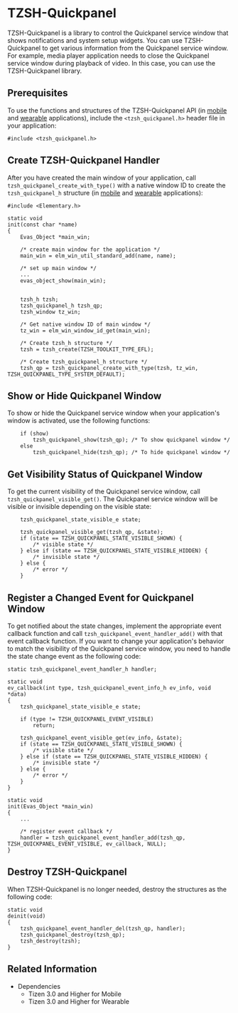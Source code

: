 # TZSH-Quickpanel

TZSH-Quickpanel is a library to control the Quickpanel service window that shows notifications and system setup widgets. You can use TZSH-Quickpanel to get various information from the Quickpanel service window.
For example, media player application needs to close the Quickpanel service window during playback of video. In this case, you can use the TZSH-Quickpanel library.

## Prerequisites

To use the functions and structures of the TZSH-Quickpanel API (in [mobile](../../../api/mobile/latest/group__TIZEN__WS__SHELL__QUICKPANEL__MODULE.html) and [wearable](../../../api/wearable/latest/group__TIZEN__WS__SHELL__QUICKPANEL__MODULE.html) applications), include the `<tzsh_quickpanel.h>` header file in your application:

```
#include <tzsh_quickpanel.h>
```

## Create TZSH-Quickpanel Handler
After you have created the main window of your application, call `tzsh_quickpanel_create_with_type()` with a native window ID to create the `tzsh_quickpanel_h` structure (in [mobile](../../../api/mobile/latest/group__TIZEN__WS__SHELL__QUICKPANEL__MODULE.html#gaaa00e8e25b43c9538ca188bc43bdb3ac) and [wearable](../../../api/wearable/latest/group__TIZEN__WS__SHELL__QUICKPANEL__MODULE.html#gaaa00e8e25b43c9538ca188bc43bdb3ac) applications):

```
#include <Elementary.h>

static void
init(const char *name)
{
    Evas_Object *main_win;

    /* create main window for the application */
    main_win = elm_win_util_standard_add(name, name);

    /* set up main window */
    ...
    evas_object_show(main_win);


    tzsh_h tzsh;
    tzsh_quickpanel_h tzsh_qp;
    tzsh_window tz_win;

    /* Get native window ID of main window */
    tz_win = elm_win_window_id_get(main_win);

    /* Create tzsh_h structure */
    tzsh = tzsh_create(TZSH_TOOLKIT_TYPE_EFL);

    /* Create tzsh_quickpanel_h structure */
    tzsh_qp = tzsh_quickpanel_create_with_type(tzsh, tz_win, TZSH_QUICKPANEL_TYPE_SYSTEM_DEFAULT);
```

## Show or Hide Quickpanel Window

To show or hide the Quickpanel service window when your application's window is activated, use the following functions:

```
    if (show)
        tzsh_quickpanel_show(tzsh_qp); /* To show quickpanel window */
    else
        tzsh_quickpanel_hide(tzsh_qp); /* To hide quickpanel window */
```

## Get Visibility Status of Quickpanel Window
To get the current visibility of the Quickpanel service window, call `tzsh_quickpanel_visible_get()`. The Quickpanel service window will be visible or invisible depending on the visible state:

```
    tzsh_quickpanel_state_visible_e state;

    tzsh_quickpanel_visible_get(tzsh_qp, &state);
    if (state == TZSH_QUICKPANEL_STATE_VISIBLE_SHOWN) {
        /* visible state */
    } else if (state == TZSH_QUICKPANEL_STATE_VISIBLE_HIDDEN) {
        /* invisible state */
    } else {
        /* error */
    }

```

## Register a Changed Event for Quickpanel Window
To get notified about the state changes, implement the appropriate event callback function and call `tzsh_quickpanel_event_handler_add()` with that event callback function. If you want to change your application's behavior to match the visibility of the Quickpanel service window, you need to handle the state change event as the following code:

```
static tzsh_quickpanel_event_handler_h handler;

static void
ev_callback(int type, tzsh_quickpanel_event_info_h ev_info, void *data)
{
    tzsh_quickpanel_state_visible_e state;

    if (type != TZSH_QUICKPANEL_EVENT_VISIBLE)
        return;

    tzsh_quickpanel_event_visible_get(ev_info, &state);
    if (state == TZSH_QUICKPANEL_STATE_VISIBLE_SHOWN) {
        /* visible state */
    } else if (state == TZSH_QUICKPANEL_STATE_VISIBLE_HIDDEN) {
        /* invisible state */
    } else {
        /* error */
    }
}

static void
init(Evas_Object *main_win)
{
    ...

    /* register event callback */
    handler = tzsh_quickpanel_event_handler_add(tzsh_qp, TZSH_QUICKPANEL_EVENT_VISIBLE, ev_callback, NULL);
}
```

## Destroy TZSH-Quickpanel
When TZSH-Quickpanel is no longer needed, destroy the structures as the following code:

```
static void
deinit(void)
{
    tzsh_quickpanel_event_handler_del(tzsh_qp, handler);
    tzsh_quickpanel_destroy(tzsh_qp);
    tzsh_destroy(tzsh);
}
```

## Related Information
- Dependencies
  - Tizen 3.0 and Higher for Mobile
  - Tizen 3.0 and Higher for Wearable
